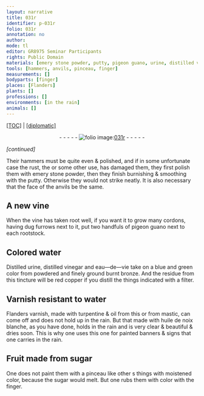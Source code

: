 ```yaml
---
layout: narrative
title: 031r
identifier: p-031r
folio: 031r
annotation: no
author:
mode: tl
editor: GR8975 Seminar Participants
rights: Public Domain
materials: [emery stone powder, putty, pigeon guano, urine, distilled vinegar, eau-de-vie, burnt bronze, red copper, Varnish, water, Flanders varnish, turpentine, oil, mastic, huile de noix blanche, sugar]
tools: [hammers, anvils, pinceau, finger]
measurements: []
bodyparts: [finger]
places: [Flanders]
plants: []
professions: []
environments: [in the rain]
animals: []
---
```


<p><a href="{{ site.baseurl }}/translation/">[TOC]</a> | <a href="{{ site.baseurl }}/texts/p-031r_tc/" target="_blank">[diplomatic]</a></p><div class="folio" align="center">- - - - - <a href="http://gallica.bnf.fr/ark:/12148/btv1b10500001g/f67.item" target="_blank"><img src="https://cu-mkp.github.io/2017-workshop-edition/assets/photo-icon.png" alt="folio image: " style="display:inline-block; margin-bottom:-3px;"/>031r</a> - - - - - </div>  
 
*[continued]*
  
Their <span class="tl">hammers</span> must be quite even & polished, and if in some unfortunate case the rust, <span class="del">the</span> or some other use, has damaged them, they first polish them with <span class="m">emery stone powder</span>, then they finish burnishing & smoothing with the <span class="m">putty</span>. Otherwise they would not strike neatly. It is also necessary that the face of the <span class="tl">anvils</span> be the same.
 
 
  

## A new vine

 
When the vine has taken root well, if you want it to grow many cordons, having dug furrows next to it, put two handfuls of <span class="m">pigeon guano</span> next to each rootstock.
 
 
  

## Colored water

 
Distilled <span class="m">urine</span>, <span class="m">distilled vinegar</span> and <span class="m">eau—de—vie</span> take on a blue and green color from powdered and finely ground <span class="m">burnt bronze</span>. And the residue from this tincture will be <span class="m">red copper</span> if you distill the things indicated with a filter.
 
 
  

## <span class="m">Varnish</span> resistant to <span class="m">water</span>

 
<span class="m"><span class="pl">Flanders</span> varnish</span>, made with <span class="m">turpentine</span> & <span class="m">oil</span> from this or from <span class="m">mastic</span>, can come off and does not hold up <span class="env">in the rain</span>. But that made with <span class="m">huile de noix blanche</span>, as you have done, holds <span class="env">in the rain</span> and is very clear & beautiful & dries soon. This is why one uses this one for painted banners & signs that one carries <span class="env">in the rain</span>.
 
 
  

## Fruit made from <span class="m">sugar</span>

 
One does not paint them with a <span class="tl">pinceau</span> like other <span class="del">s</span> things with moistened color, because the <span class="m">sugar</span> would melt. But one rubs them with color with the <span class="tl"><span class="bp">finger</span></span>.
 
